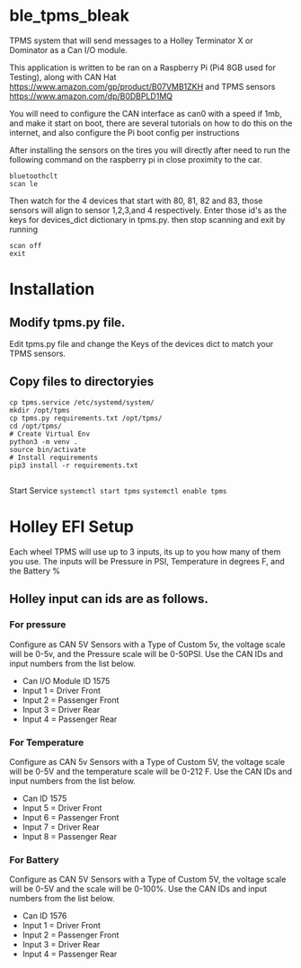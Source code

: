 # ble_tpms_bleak
TPMS system that will send messages to a Holley Terminator X or Dominator as a Can I/O module.

This application is written to be ran on a Raspberry Pi (Pi4 8GB used for Testing), along with 
CAN Hat https://www.amazon.com/gp/product/B07VMB1ZKH and TPMS sensors https://www.amazon.com/dp/B0DBPLD1MQ

You will need to configure the CAN interface as can0 with a speed if 1mb, and make it start on boot,
there are several tutorials on how to do this on the internet, and also configure the Pi boot config per instructions

After installing the sensors on the tires you will directly after need to run the following command on the 
raspberry pi in close proximity to the car.
```
bluetoothclt
scan le
```
Then watch for the 4 devices that start with 80, 81, 82 and 83, those sensors will align to sensor 1,2,3,and 4 respectively.
Enter those id's as the keys for devices_dict dictionary in tpms.py. then stop scanning and exit by running 
```
scan off
exit
```

# Installation
## Modify tpms.py file.
Edit tpms.py file and change the Keys of the devices dict to match your TPMS sensors.
## Copy files to directoryies
```
cp tpms.service /etc/systemd/system/
mkdir /opt/tpms
cp tpms.py requirements.txt /opt/tpms/
cd /opt/tpms/
# Create Virtual Env
python3 -m venv .
source bin/activate
# Install requirements
pip3 install -r requirements.txt
```
##
Start Service
```systemctl start tpms```
```systemctl enable tpms```

# Holley EFI Setup
Each wheel TPMS will use up to 3 inputs, its up to you how many of them you use.
The inputs will be Pressure in PSI, Temperature in degrees F, and the Battery %

## Holley input can ids are as follows.
### For pressure
Configure as CAN 5V Sensors with a Type of Custom 5v, the voltage scale will be 0-5v, and the Pressure scale will be 0-50PSI.
Use the CAN IDs and input numbers from the list below.

* Can I/O Module ID 1575
* Input 1 = Driver Front
* Input 2 = Passenger Front
* Input 3 = Driver Rear
* Input 4 = Passenger Rear

### For Temperature
Configure as CAN 5v Sensors with a Type of Custom 5V, the voltage scale will be 0-5V and the temperature scale will be 0-212 F.
Use the CAN IDs and input numbers from the list below.

* Can ID 1575
* Input 5 = Driver Front
* Input 6 = Passenger Front
* Input 7 = Driver Rear
* Input 8 = Passenger Rear

### For Battery
Configure as CAN 5V Sensors with a Type of Custom 5V, the voltage scale will be 0-5V and the scale will be 0-100%.
Use the CAN IDs and input numbers from the list below.

* Can ID 1576
* Input 1 = Driver Front
* Input 2 = Passenger Front
* Input 3 = Driver Rear
* Input 4 = Passenger Rear

